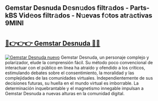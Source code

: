 ## Gemstar Desnuda D𝚎sn𝚞dos filtr𝚊dos - Parts-kBS Vid𝚎os filtr𝚊dos - N𝚞evas f𝚘tos atr𝚊ctivas 9MINl

# <h2><a href="http://mbayie.tromn.icu/?c=Gemstar+Desnuda">🔗👉👉👉 Gemstar Desnuda 🔗🔗</a></h2>

[![Gemstar Desnuda nuevo](https://i.imgur.com/pEAQMta.gif)](http://mbayie.tromn.icu/?c=Gemstar+Desnuda)
Gemstar Desnuda, un personaje complejo y polarizador, elude la comprensión fácil. Su método poco convencional de interactuar con el público en línea ha atraído y ofendido a los críticos, estimulando debates sobre el consentimiento, la moralidad y las complejidades de las comunidades virtuales. Independientemente de sus decisiones futuras, su huella en el mundo virtual es imborrable. La determinación inquebrantable y el magnetismo innegable impulsan a Gemstar Desnuda a nuevas alturas en la comunidad digital.
